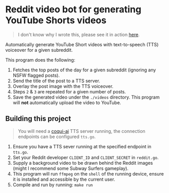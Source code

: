 # Reddit video bot for generating YouTube Shorts videos

>I don't know why I wrote this, please see it in action [here](https://youtube.com/shorts/yfFaYC9PdHA).

Automatically generate YouTube Short videos with text-to-speech (TTS) voiceover for a given subreddit.

This program does the following:
1. Fetches the top posts of the day for a given subreddit (ignoring any NSFW flagged posts).
1. Send the title of the post to a TTS server.
1. Overlay the post image with the TTS voiceover.
1. Steps `2` & `3` are repeated for a given number of posts.
1. Save the generated video under the `./videos` directory.
This program will **not** automatically upload the video to YouTube.

## Building this project

> You will need a [coqui-ai](https://github.com/coqui-ai/TTS) TTS server running, the connection endpoints can be configured `tts.go`.

1. Ensure you have a TTS sever running at the specified endpoint in `tts.go`.
1. Set your Reddit developer `CLIENT_ID` and `CLIENT_SECRET` in `reddit.go`.
1. Supply a background video to be drawn behind the Reddit images (might I recommend some Subway Surfers gameplay).
1. This program will run `ffmpeg` on the `shell` of the running device, ensure it is installed and accessible by the current user.
1. Compile and run by running: `make run`